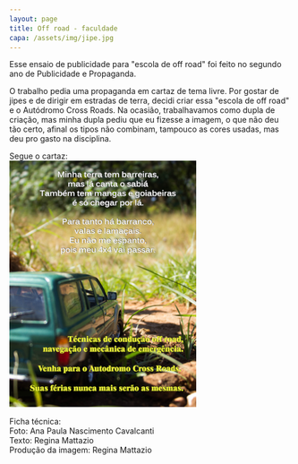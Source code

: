 ```yaml
---
layout: page
title: Off road - faculdade
capa: /assets/img/jipe.jpg
---
```


Esse ensaio de publicidade para "escola de off road" foi feito no segundo ano de Publicidade e Propaganda.

O trabalho pedia uma propaganda em cartaz de tema livre. Por gostar de jipes e de dirigir em estradas de terra, decidi criar essa "escola de off road" e o Autódromo Cross Roads.
Na ocasião, trabalhavamos como dupla de criação, mas minha dupla pediu que eu fizesse a imagem, o que não deu tão certo, afinal os tipos não combinam, tampouco as cores usadas, mas deu pro gasto na disciplina.

Segue o cartaz:  
![tecnicas offroad](/assets/img/offroad.png)

Ficha técnica:  
Foto: Ana Paula Nascimento Cavalcanti  
Texto: Regina Mattazio  
Produção da imagem: Regina Mattazio
